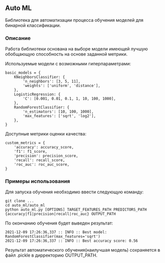 ## Auto ML
Библиотека для автоматизации процесса обучения моделей для бинарной классификации.

### Описание
Работа библиотеки основана на выборе модели имеющей лучшую обобщающую способность на основе заданной метрики.

Используемые модели с возможными гиперпараметрами:

    basic_models = {
        KNeighborsClassifier: {
            'n_neighbors': [3, 5, 11],
            'weights': ['uniform', 'distance'],
        },
        LogisticRegression: {
            'C': [0.001, 0.01, 0.1, 1, 10, 100, 1000],
        },
        RandomForestClassifier: {
            'n_estimators': [10, 100, 1000],
            'max_features': ['sqrt', 'log2'],
        },
    }

Доступные метрики оценки качества:

    custom_metrics = {
        'accuracy': accuracy_score,
        'f1': f1_score,
        'precision': precision_score,
        'recall': recall_score,
        'roc_auc': roc_auc_score,
    }

### Примеры использования

Для запуска обучения необходимо ввести следующую команду:

    git clone ...
    cd auto_ml/auto_ml
    python auto_ml.py [OPTIONS] TARGET_FEATURES_PATH PREDICTORS_PATH {accuracy|f1|precision|recall|roc_auc} OUTPUT_PATH

По окончанию обучения будет выведен результат:
    
    2021-12-09 17:26:36,337 :: INFO :: Best model: RandomForestClassifier(max_features='sqrt')
    2021-12-09 17:26:36,337 :: INFO :: Best accuracy score: 0.56

Результат автоматического обучения(наилучшая модель) сохраняется в файл .pickle в дирректорию OUTPUT_PATH.

